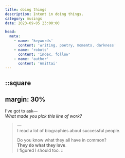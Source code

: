 ```yaml
---
title: doing things
description: Intent in doing things.
category: musings
date: 2023-09-05 23:00:00

head:
  meta:
    - name: 'keywords'
      content: 'writing, poetry, moments, darkness'
    - name: 'robots'
      content: 'index, follow'
    - name: 'author'
      content: 'Amittai'
---
```

::square
---
margin: 30%
---

I've got to ask&mdash;  
_What made you pick this line of work?_

> &mdash;  
> I read a lot of biographies about successful people.
>
> Do you know what they all have in common?  
> **They do what they love**.  
> I figured I should too.
::
